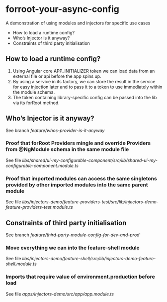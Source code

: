 # forroot-your-async-config

A demonstration of using modules and injectors for specific use cases

- How to load a runtime config?
- Who’s Injector is it anyway?
- Constraints of third party initialisation

## How to load a runtime config?

1. Using Angular core APP_INITIALIZER token we can load data from an external file or api before the app spins up.
2. By using a service in its factory, we can store the result in the service for easy injection later and to pass it to a token to use immediately within the module schema.
3. The token containing library-specific config can be passed into the lib via its forRoot method.

## Who’s Injector is it anyway?

See branch _feature/whos-provider-is-it-anyway_

### Proof that forRoot Providers mingle and override Providers from @NgModule schema in the same module file

See file _libs/shared/ui-my-configurable-component/src/lib/shared-ui-my-configurable-component.module.ts_

### Proof that imported modules can access the same singletons provided by other imported modules into the same parent module

See file _libs/injectors-demo/feature-providers-test/src/lib/injectors-demo-feature-providers-test.module.ts_

## Constraints of third party initialisation

See branch _feature/third-party-module-config-for-dev-and-prod_

### Move everything we can into the feature-shell module

See file _libs/injectors-demo/feature-shell/src/lib/injectors-demo-feature-shell.module.ts_

### Imports that require value of environment.production before load

See file _apps/injectors-demo/src/app/app.module.ts_
